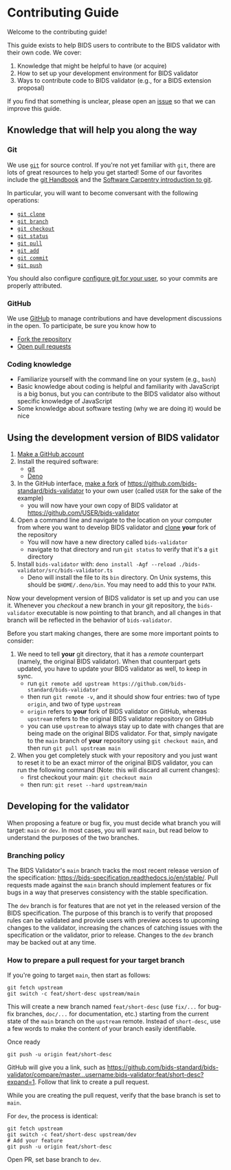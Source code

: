 # Contributing Guide

Welcome to the contributing guide!

This guide exists to help BIDS users to contribute to the BIDS validator with
their own code. We cover:

1. Knowledge that might be helpful to have (or acquire)
1. How to set up your development environment for BIDS validator
1. Ways to contribute code to BIDS validator (e.g., for a BIDS extension
   proposal)

If you find that something is unclear, please open an [issue](https://github.com/bids-standard/bids-validator/issues)
so that we can improve this guide.

## Knowledge that will help you along the way

### Git

We use [`git`][link_git] for source control.
If you're not yet familiar with `git`, there are lots of great resources to help you
get started!
Some of our favorites include the [git Handbook][link_handbook] and
the [Software Carpentry introduction to git][link_swc_intro].

In particular, you will want to become conversant with the following operations:

- [`git clone`](https://git-scm.com/docs/git-clone)
- [`git branch`](https://git-scm.com/docs/git-branch)
- [`git checkout`](https://git-scm.com/docs/git-checkout)
- [`git status`](https://git-scm.com/docs/git-status)
- [`git pull`](https://git-scm.com/docs/git-pull)
- [`git add`](https://git-scm.com/docs/git-add)
- [`git commit`](https://git-scm.com/docs/git-commit)
- [`git push`](https://git-scm.com/docs/git-push)

You should also configure [configure git for your
user](https://git-scm.com/book/en/v2/Customizing-Git-Git-Configuration), so your commits
are properly attributed.

### GitHub

We use [GitHub](https://github.com) to manage contributions and have development
discussions in the open.
To participate, be sure you know how to

- [Fork the repository][link_fork]
- [Open pull requests][link_pullrequest]

### Coding knowledge

- Familiarize yourself with the command line on your system (e.g., `bash`)
- Basic knowledge about coding is helpful and familiarity with JavaScript
  is a big bonus, but you can contribute to the BIDS validator also without
  specific knowledge of JavaScript
- Some knowledge about software testing (why we are doing it) would be nice

## Using the development version of BIDS validator

1. [Make a GitHub account][link_signupinstructions]
1. Install the required software:
   - [git](https://git-scm.com/book/en/v2/Getting-Started-Installing-Git)
   - [Deno](https://deno.com/)
1. In the GitHub interface, [make a fork][link_fork] of
   https://github.com/bids-standard/bids-validator to your own user (called `USER` for the
   sake of the example)
   - you will now have your own copy of BIDS validator at https://github.com/USER/bids-validator
1. Open a command line and navigate to the location on your computer from where
   you want to develop BIDS validator and [clone][link_clone] **your**
   fork of the repository
   - You will now have a new directory called `bids-validator`
   - navigate to that directory and run `git status` to verify that it's a `git`
     directory
1. Install `bids-validator` with: `deno install -Agf --reload ./bids-validator/src/bids-validator.ts`
   - Deno will install the file to its `bin` directory. On Unix systems,
     this should be `$HOME/.deno/bin`. You may need to add this to your `PATH`.

Now your development version of BIDS validator is set up and you can use it.
Whenever you _checkout_ a new branch in your git repository, the
`bids-validator` executable is now pointing to that branch, and all changes in
that branch will be reflected in the behavior of `bids-validator`.

Before you start making changes, there are some more important points to
consider:

1. We need to tell **your** git directory, that it has a _remote_
   counterpart (namely, the original BIDS validator). When that counterpart
   gets updated, you have to update your BIDS validator as well, to keep in
   sync.
   - run `git remote add upstream https://github.com/bids-standard/bids-validator`
   - then run `git remote -v`, and it should show four entries: two of type
     `origin`, and two of type `upstream`
   - `origin` refers to **your** fork of BIDS validator on GitHub, whereas
     `upstream` refers to the original BIDS validator repository on GitHub
   - you can use `upstream` to always stay up to date with changes that are
     being made on the original BIDS validator. For that, simply navigate to
     the `main` branch of **your** repository using `git checkout main`,
     and then run `git pull upstream main`
1. When you get completely stuck with your repository and you just want to
   reset it to be an exact mirror of the original BIDS validator, you can
   run the following command (Note: this will discard all current changes):
   - first checkout your main: `git checkout main`
   - then run: `git reset --hard upstream/main`

## Developing for the validator

When proposing a feature or bug fix, you must decide what branch you will target:
`main` or `dev`.
In most cases, you will want `main`, but read below to understand the purposes of
the two branches.

### Branching policy

The BIDS Validator's `main` branch tracks the most recent release version of the specification:
<https://bids-specification.readthedocs.io/en/stable/>.
Pull requests made against the `main` branch should implement features or fix bugs in a way
that preserves consistency with the stable specification.

The `dev` branch is for features that are not yet in the released version of the BIDS
specification.
The purpose of this branch is to verify that proposed rules can be validated and
provide users with preview access to upcoming changes to the validator, increasing the chances
of catching issues with the specification or the validator, prior to release.
Changes to the `dev` branch may be backed out at any time.

### How to prepare a pull request for your target branch

If you're going to target `main`, then start as follows:

```console
git fetch upstream
git switch -c feat/short-desc upstream/main
```

This will create a new branch named `feat/short-desc`
(use `fix/...` for bug-fix branches, `doc/...` for documentation, etc.) starting
from the current state of the `main` branch on the `upstream` remote.
Instead of `short-desc`, use a few words to make the content of your branch
easily identifiable.

Once ready

```console
git push -u origin feat/short-desc
```

GitHub will give you a link, such as
<https://github.com/bids-standard/bids-validator/compare/master...username:bids-validator:feat/short-desc?expand=1>.
Follow that link to create a pull request.

While you are creating the pull request, verify that the base branch is set to `main`.

For `dev`, the process is identical:

```console
git fetch upstream
git switch -c feat/short-desc upstream/dev
# Add your feature
git push -u origin feat/short-desc
```

Open PR, set base branch to `dev`.

[link_git]: https://git-scm.com/
[link_handbook]: https://guides.github.com/introduction/git-handbook/
[link_swc_intro]: http://swcarpentry.github.io/git-novice/
[link_signupinstructions]: https://help.github.com/articles/signing-up-for-a-new-github-account
[link_pullrequest]: https://help.github.com/articles/creating-a-pull-request-from-a-fork
[link_fork]: https://help.github.com/articles/fork-a-repo/
[link_clone]: https://help.github.com/articles/cloning-a-repository
